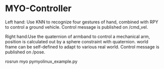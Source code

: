 # MYO-Controller
Left hand: Use KNN to recognize four gestures of hand, combined with RPY to control a ground vehicle. Control message is published on /cmd_vel.

Right hand:Use the quaternion of armband to control a mechanical arm, position is calculated out by a sphere constraint with quaternion. world frame can be self-defined to adapt to various real world. Control message is published on /pose.

rosrun myo pymyolinux_example.py
